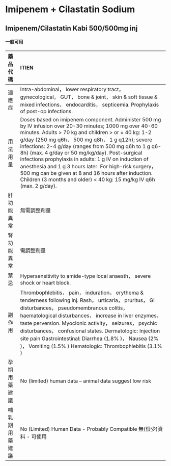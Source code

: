 # Imipenem + Cilastatin Sodium

## Imipenem/Cilastatin Kabi 500/500mg inj

#### 一般可用

| 藥品代碼       | ITIEN                                                                                                                                                                                                                                                                                                                                                                                                                                                                                                                                                                           |
|:---------------|:--------------------------------------------------------------------------------------------------------------------------------------------------------------------------------------------------------------------------------------------------------------------------------------------------------------------------------------------------------------------------------------------------------------------------------------------------------------------------------------------------------------------------------------------------------------------------------|
| 適應症         | Intra-abdominal， lower respiratory tract， gynecological， GUT， bone & joint， skin & soft tissue & mixed infections， endocarditis， septicemia. Prophylaxis of post-op infections.                                                                                                                                                                                                                                                                                                                                                                                          |
| 用法用量       | Doses based on imipenem component. Administer 500 mg by IV infusion over 20-30 minutes; 1000 mg over 40-60 minutes. Adults > 70 kg and children > or = 40 kg: 1-2 g/day (250 mg q6h， 500 mg q8h， 1 g q12h); severe infections: 2-4 g/day (ranges from 500 mg q6h to 1 g q6-8h) (max. 4 g/day or 50 mg/kg/day). Post-surgical infections prophylaxis in adults: 1 g IV on induction of anesthesia and 1 g 3 hours later. For high-risk surgery， 500 mg can be given at 8 and 16 hours after induction. Children (3 months and older) < 40 kg: 15 mg/kg IV q6h (max. 2 g/day). |
| 肝功能異常     | 無需調整劑量                                                                                                                                                                                                                                                                                                                                                                                                                                                                                                                                                                    |
| 腎功能異常     | 需調整劑量                                                                                                                                                                                                                                                                                                                                                                                                                                                                                                                                                                      |
| 禁忌           | Hypersensitivity to amide-type local anaesth， severe shock or heart block.                                                                                                                                                                                                                                                                                                                                                                                                                                                                                                     |
| 副作用         | Thrombophlebitis， pain， induration， erythema & tenderness following inj. Rash， urticaria， pruritus， GI disturbances， pseudomembranous colitis， haematological disturbances， increase in liver enzymes， taste perversion. Myoclonic activity， seizures， psychic disturbances， confusional states. Dermatologic: Injection site pain Gastrointestinal: Diarrhea (1.8% )， Nausea (2% )， Vomiting (1.5% ) Hematologic: Thrombophlebitis (3.1% )                                                                                                                      |
| 孕期用藥建議   | No (limited) human data – animal data suggest low risk                                                                                                                                                                                                                                                                                                                                                                                                                                                                                                                          |
| 哺乳期用藥建議 | No (Limited) Human Data - Probably Compatible 無(很少)資料 - 可使用                                                                                                                                                                                                                                                                                                                                                                                                                                                                                                             |

